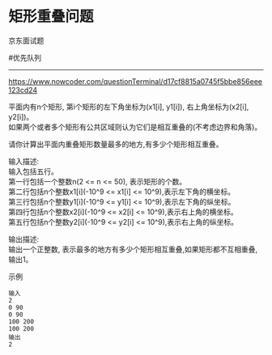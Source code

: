 # 矩形重叠问题
京东面试题

#优先队列

---

https://www.nowcoder.com/questionTerminal/d17cf8815a0745f5bbe856eee123cd24


平面内有n个矩形, 第i个矩形的左下角坐标为(x1[i], y1[i]), 右上角坐标为(x2[i], y2[i])。  
如果两个或者多个矩形有公共区域则认为它们是相互重叠的(不考虑边界和角落)。  

请你计算出平面内重叠矩形数量最多的地方,有多少个矩形相互重叠。

输入描述:  
输入包括五行。  
第一行包括一个整数n(2 <= n <= 50), 表示矩形的个数。  
第二行包括n个整数x1[i](-10^9 <= x1[i] <= 10^9),表示左下角的横坐标。  
第三行包括n个整数y1[i](-10^9 <= y1[i] <= 10^9),表示左下角的纵坐标。  
第四行包括n个整数x2[i](-10^9 <= x2[i] <= 10^9),表示右上角的横坐标。  
第五行包括n个整数y2[i](-10^9 <= y2[i] <= 10^9),表示右上角的纵坐标。  


输出描述:  
输出一个正整数, 表示最多的地方有多少个矩形相互重叠,如果矩形都不互相重叠,输出1。 

示例 
```text
输入
2
0 90
0 90
100 200
100 200
输出
2
```